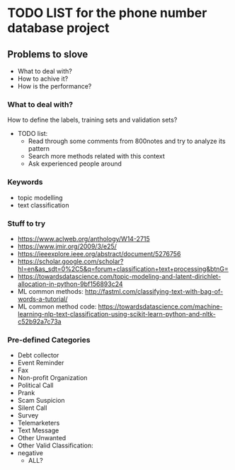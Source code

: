 # TODO LIST for the phone number database project

## Problems to slove
- What to deal with?
- How to achive it?
- How is the performance?

### What to deal with?
How to define the labels, training sets and validation sets?
- TODO list:
	- Read through some comments from 800notes and try to analyze its pattern
	- Search more methods related with this context
	- Ask experienced people around

### Keywords
- topic modelling
- text classification

### Stuff to try
- https://www.aclweb.org/anthology/W14-2715
- https://www.jmir.org/2009/3/e25/
- https://ieeexplore.ieee.org/abstract/document/5276756
- https://scholar.google.com/scholar?hl=en&as_sdt=0%2C5&q=forum+classification+text+processing&btnG=
- https://towardsdatascience.com/topic-modeling-and-latent-dirichlet-allocation-in-python-9bf156893c24
- ML common methods: http://fastml.com/classifying-text-with-bag-of-words-a-tutorial/
- ML common method code: https://towardsdatascience.com/machine-learning-nlp-text-classification-using-scikit-learn-python-and-nltk-c52b92a7c73a

### Pre-defined Categories
- Debt collector
- Event Reminder
- Fax
- Non-profit Organization
- Political Call
- Prank
- Scam Suspicion
- Silent Call
- Survey
- Telemarketers
- Text Message
- Other Unwanted
- Other Valid
Classification:
- negative
	- ALL?